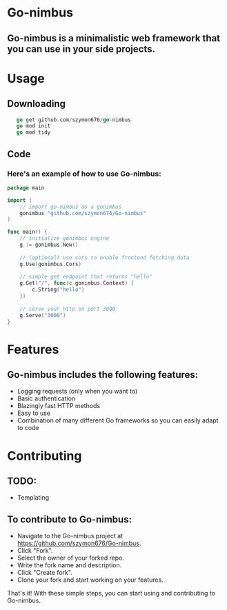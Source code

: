 # Go-nimbus

## Go-nimbus is a minimalistic web framework that you can use in your side projects.

# Usage
## Downloading

```go
   go get github.com/szymon676/go-nimbus
   go mod init
   go mod tidy
```

## Code

### Here's an example of how to use Go-nimbus:

```go
package main

import (
	// import go-nimbus as a gonimbus
	gonimbus "github.com/szymon676/Go-nimbus"
)

func main() {
	// initialize gonimbus engine
	g := gonimbus.New()
	
	// (optional) use cors to enable frontend fetching data
	g.Use(gonimbus.Cors)
	
	// simple get endpoint that returns "hello"
	g.Get("/", func(c gonimbus.Context) {
		c.String("hello")
	})
	
	// serve your http on port 3000
	g.Serve("3000")
}

```

# Features

## Go-nimbus includes the following features:

- Logging requests (only when you want to)
- Basic authentication
- Blazingly fast HTTP methods
- Easy to use
- Combination of many different Go frameworks so you can easily adapt to code

# Contributing

## TODO:

- Templating 

## To contribute to Go-nimbus:

- Navigate to the Go-nimbus project at https://github.com/szymon676/Go-nimbus.
- Click "Fork".
- Select the owner of your forked repo.
- Write the fork name and description.
- Click "Create fork".
- Clone your fork and start working on your features.

That's it! With these simple steps, you can start using and contributing to Go-nimbus.
